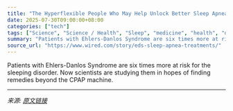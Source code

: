```yaml
---
title: "The Hyperflexible People Who May Help Unlock Better Sleep Apnea Treatments"
date: 2025-07-30T09:00:00+08:00
categories: ["tech"]
tags: ["Science", "Science / Health", "Sleep", "medicine", "health", "drugs", "research", "Bend Time Story"]
summary: "Patients with Ehlers-Danlos Syndrome are six times more at risk for the sleeping disorder. Now scientists are studying them in hopes of finding remedies beyond the CPAP machine."
source_url: "https://www.wired.com/story/eds-sleep-apnea-treatments/"
---
```


Patients with Ehlers-Danlos Syndrome are six times more at risk for the sleeping disorder. Now scientists are studying them in hopes of finding remedies beyond the CPAP machine.

---

*来源: [原文链接](https://www.wired.com/story/eds-sleep-apnea-treatments/)*
